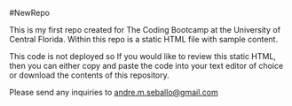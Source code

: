 #NewRepo

This is my first repo created for The Coding Bootcamp at the University of Central Florida. Within this repo is a static HTML file with sample content.

This code is not deployed so If you would like to review this static HTML, then you can either copy and paste the code into your text editor of choice or download the contents of this repository.

Please send any inquiries to andre.m.seballo@gmail.com
